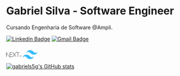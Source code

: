 # Gabriel Silva - Software Engineer


Cursando Engenharia de Software @Ampli.</br>


[![Linkedin Badge](https://img.shields.io/badge/-Gabriel%20Silva-42D3FF?style=flat-square&logo=Linkedin&logoColor=white&link=https://www.linkedin.com/in/gabriels5g/)](https://www.linkedin.com/in/gabriels5g/) 
[![Gmail Badge](https://img.shields.io/badge/-gabrielspxls@gmail.com-42D3FF?style=flat-square&logo=Gmail&logoColor=white&link=mailto:gabrielspxls@gmail.com)](mailto:gabrielspxls@gmail.com)


<div display="flex" height=20> 
  <img src="https://github.com/devicons/devicon/blob/master/icons/nextjs/nextjs-original-wordmark.svg" height=40 />
  <img src="https://github.com/devicons/devicon/blob/master/icons/tailwindcss/tailwindcss-plain.svg" width=40 />
<div/>
 <a href="http://www.github.com/gabriels5g"><img src="https://github-readme-stats.vercel.app/api?username=gabriels5g&hide_title=true&show_icons=true&hide=prs,issues,&title_color=ffffff&text_color=ffffff&icon_color=ffffff&bg_color=0D1117&hide_border=true&show_icons=true" alt="gabriels5g's GitHub stats"/></a>



